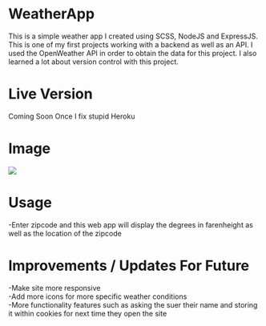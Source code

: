 # WeatherApp
This is a simple weather app I created using SCSS, NodeJS and ExpressJS. This is one of my first projects working with a backend as well as an API. I used the OpenWeather API in order to obtain the data for this project. I also learned a lot about version control with this project.

# Live Version
Coming Soon Once I fix stupid Heroku

# Image
<img src="https://cdn.discordapp.com/attachments/322439749904236545/971209379988766802/unknown.png"/>

# Usage
-Enter zipcode and this web app will display the degrees in farenheight as well as the location of the zipcode

# Improvements / Updates For Future
-Make site more responsive\
-Add more icons for more specific weather conditions\
-More functionality features such as asking the suer their name and storing it within cookies for next time they open the site


